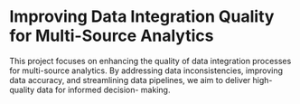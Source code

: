 # Improving Data Integration Quality for Multi-Source Analytics

This project focuses on enhancing the quality of data integration processes for multi-source analytics. By addressing data inconsistencies, improving data accuracy, and streamlining data pipelines, we aim to deliver high-quality data for informed decision- making.
